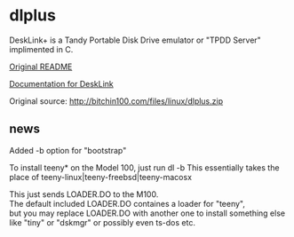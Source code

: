 # dlplus
DeskLink+ is a Tandy Portable Disk Drive emulator or "TPDD Server" implimented in C.

[Original README](README.txt)

[Documentation for DeskLink](dl.do)

Original source: <http://bitchin100.com/files/linux/dlplus.zip>

## news
Added -b option for "bootstrap"

To install teeny* on the Model 100, just run
    dl -b
This essentially takes the place of teeny-linux|teeny-freebsd|teeny-macosx

This just sends LOADER.DO to the M100.  
The default included LOADER.DO containes a loader for "teeny",  
but you may replace LOADER.DO with another one to install something else like "tiny" or "dskmgr" or possibly even ts-dos etc.
